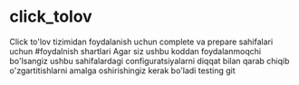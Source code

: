 # click_tolov
Click to'lov tizimidan foydalanish uchun complete va prepare sahifalari uchun
#foydalnish shartlari
Agar siz ushbu koddan foydalanmoqchi bo'lsangiz ushbu sahifalardagi configuratsiyalarni diqqat bilan qarab chiqib o'zgartitishlarni amalga oshirishingiz kerak bo'ladi
 testing git
